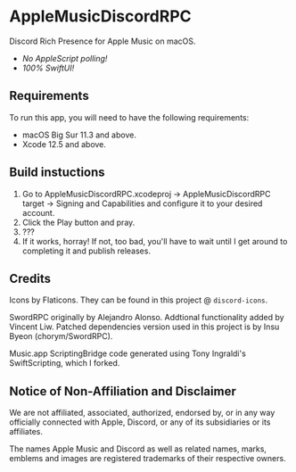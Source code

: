 # AppleMusicDiscordRPC
Discord Rich Presence for Apple Music on macOS.

- *No AppleScript polling!*
- *100% SwiftUI!*

## Requirements
To run this app, you will need to have the following requirements:

- macOS Big Sur 11.3 and above.
- Xcode 12.5 and above.

## Build instuctions
1. Go to AppleMusicDiscordRPC.xcodeproj ->  AppleMusicDiscordRPC target -> Signing and Capabilities and configure it to your desired account.
2. Click the Play button and pray.
3. ???
4. If it works, horray! If not, too bad, you'll have to wait until I get around to completing it and publish releases.

## Credits
Icons by Flaticons. They can be found in this project @ `discord-icons`.

SwordRPC originally by Alejandro Alonso. Addtional functionality added by Vincent Liw. Patched dependencies version used in this project is by Insu Byeon (chorym/SwordRPC).

Music.app ScriptingBridge code generated using Tony Ingraldi's SwiftScripting, which I forked.

## Notice of Non-Affiliation and Disclaimer

We are not affiliated, associated, authorized, endorsed by, or in any way officially connected with Apple, Discord, or any of its subsidiaries or its affiliates.

The names Apple Music and Discord as well as related names, marks, emblems and images are registered trademarks of their respective owners.
